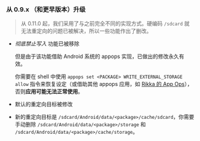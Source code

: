 ### 从 0.9.x （和更早版本）升级

> 从 0.11.0 起，我们采用了与之前完全不同的实现方式。硬编码 `/sdcard` 就无法重定向的问题已被解决，所以一些功能作出了删改。

* _彻底禁止写入_ 功能已被移除

  但是由于该功能借助 Android 系统的 appops 实现，已做出的修改永久有效。
  
  你需要在 shell 中使用 `appops set <PACKAGE> WRITE_EXTERNAL_STORAGE allow` 指令来恢复设定（或借助其他 appops 应用，如 [Rikka 的 App Ops](https://play.google.com/store/apps/details?id=rikka.appops)），否则**应用可能无法正常使用**。

* 默认的重定向目标被修改
* 
  新的重定向目标是 `/sdcard/Android/data/<package>/cache/sdcard`，你需要手动删除 `/sdcard/Android/data/<package>/storage` 和 `/sdcard/Android/data/<package>/cache/storage`。